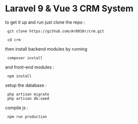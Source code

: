 # Laravel 9 & Vue 3 CRM System

to get it up and run just clone the repo :

     git clone https://github.com/Ar0010r/crm.git

     cd crm


then install backend modules by running 

     composer install

and front-end modules :

     npm install

setup the database :

     php artisan migrate  
     php artisan db:seed

compile js  :

     npm run production


